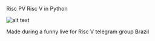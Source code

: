 Risc PV
Risc V in Python

![alt text](https://upload.wikimedia.org/wikipedia/commons/thumb/7/72/Pavo_cristatus_%28male%29_-feathers-8a.jpg/800px-Pavo_cristatus_%28male%29_-feathers-8a.jpg)

Made during a funny live for Risc V telegram group Brazil
